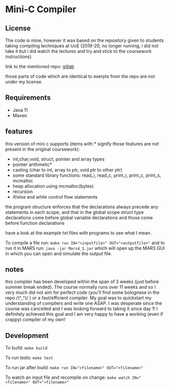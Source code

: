 # Mini-C Compiler
## License
The code is mine, however it was based on the repository given to students taking compiling techniques at UoE 
(2019-20, no longer running, i did not take it but i did watch the lectures and try and stick to the coursework instructions)

link to the mentioned repo: [gitlab](https://git.ecdf.ed.ac.uk/cdubach/ct-19-20/tree/master/desc/part1)

those parts of code which are identical to exerpts from the repo are not under my license.


## Requirements
- Java 11
- Maven

## features

this version of mini c supports (items with * signify those features are not present in the original coursework):

- int,char,void, struct, pointer and array types
- pointer arithmetic*
- casting (char to int, array to ptr, void ptr to other ptr)
- some standard library functions: read_i, read_c, print_i, print_c, print_s, mcmalloc
- heap allocation using mcmalloc(bytes)
- recursion
- if/else and while control flow statements

the program structure enforces that the declarations always precede any statements in each scope,
and that in the global scope struct type declarations come before global variable declarations and those come before
function declarations

have a look at the example txt files with programs to see what I mean.

To compile a file run: `make run IN="<inputfile>" OUT="<outputfile>"`
and to run it in MARS run: `java -jar Mars4_5.jar`
which will open up the MARS GUI in which you can open and simulate the output file.

## notes

this compiler has been developed within the span of 3 weeks (just before summer break ended).
The course normally runs over 11 weeks and so I very much did not aim for perfect code (you'll find some bolognese in the repo \/(^_^)\/ ) or a fast/efficient compiler.
My goal was to quickstart my understanding of compilers and write one ASAP. I was desperate since the course was cancelled and I was looking forward to taking it since day 1!
I definitely achieved this goal and I am very happy to have a working (even if crappy) compiler of my own!

## Development

To build:
`make build`

To run tests:
`make test`

To run jar after build:
`make run IN="<filename>" OUT="<filename>"`

To watch an input file and recompile on change:
`make watch IN="<filename>" OUT="<filename>"`


